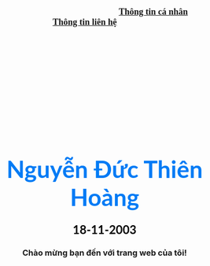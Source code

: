 <DOCTYPE html>
    <html lang="en">
    <head>
        <meta charset="utf-8">
     <title>Trang Web của tôi</title>
    </head>
      <body background="https://ecotour.com.vn/wp-content/uploads/2020/05/ch%E1%BB%A3-%C4%91%C3%AAm-nha-trang.jpg">
        <h3 align="center">
          &nbsp; &nbsp; &nbsp; &nbsp; &nbsp; &nbsp; &nbsp; &nbsp; &nbsp; &nbsp; &nbsp; &nbsp;
           &nbsp; &nbsp; &nbsp; &nbsp; &nbsp; &nbsp; &nbsp; &nbsp; &nbsp; &nbsp; &nbsp; &nbsp;
           &nbsp; &nbsp; &nbsp; &nbsp; &nbsp; &nbsp; &nbsp; &nbsp; &nbsp; &nbsp; &nbsp; &nbsp;
          <font face="cinzel" size="4">
            <a href="#">Thông tin cá nhân</a> &nbsp; &nbsp; &nbsp; &nbsp; &nbsp; &nbsp; &nbsp; &nbsp; &nbsp;
            <a href="#">Thông tin liên hệ</a> &nbsp; &nbsp; &nbsp; &nbsp; &nbsp; &nbsp; &nbsp; &nbsp; &nbsp;
          </font>
        </h3>
        <br /><br /><br /><br /><br /><br /><br /><br /><br /><br /><br /><br />
        <h1 align="center">
          <font face="Lato" color="#017bf5" size="7">
           Nguyễn Đức Thiên Hoàng
          </font>
        </h1>
        <h3 align="center">
          <font face="Lato" color="#000" size="5">
          18-11-2003
          </font>
        </br>
        </h3>
        </body>
      <h3 align="center">
        <a hred="#">Chào mừng bạn đến với trang web của tôi!</a>
      </h3>
      </body>
      </html>
